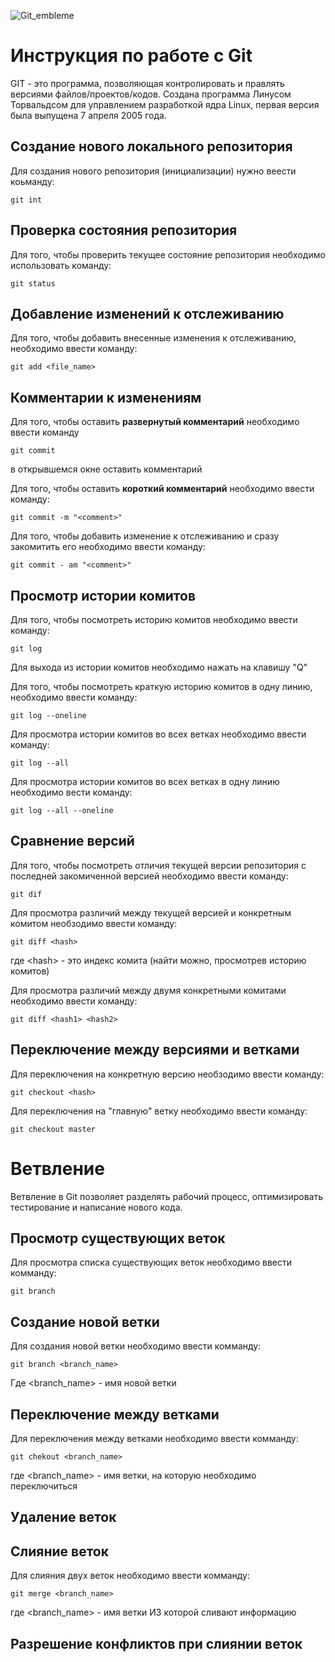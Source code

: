 ![Git_embleme](Git.jpg)

# **Инструкция по работе с Git**

GIT - это программа, позволяющая контролировать и правлять версиями файлов/проектов/кодов. Создана программа Линусом Торвальдсом для управлением разработкой ядра Linux, первая версия была выпущена 7 апреля 2005 года.

## Создание нового локального репозитория

Для создания нового репозитория (инициализации) нужно веести коьманду:

    git int

## Проверка состояния репозитория

Для того, чтобы проверить текущее состояние репозитория необходимо использовать команду:

    git status

## Добавление изменений к отслеживанию

Для того, чтобы добавить внесенные изменения к отслеживанию, необходимо ввести команду:

    git add <file_name>

## Комментарии к изменениям

Для того, чтобы оставить **развернутый комментарий** необходимо ввести команду

    git commit

в открывшемся окне оставить комментарий

Для того, чтобы оставить **короткий комментарий** необходимо ввести команду:

    git commit -m "<comment>"

Для того, чтобы добавить изменение к отслеживанию и сразу закомитить его необходимо ввести команду:

    git commit - am "<comment>"

## Просмотр истории комитов

Для того, чтобы посмотреть историю комитов необходимо ввести команду:

    git log

Для выхода из истории комитов необходимо нажать на клавишу "Q"

Для того, чтобы посмотреть краткую историю комитов в одну линию, необходимо ввести команду:

    git log --oneline

Для просмотра истории комитов во всех ветках необходимо ввести команду:

    git log --all

Для просмотра истории комитов во всех ветках в одну линию необходимо вести команду:

    git log --all --oneline

## Сравнение версий

Для того, чтобы посмотреть отличия текущей версии репозитория с последней закомиченной версией необходимо ввести команду:

    git dif

Для просмотра различий между текущей версией и конкретным комитом необзодимо ввести команду:

    git diff <hash>

где \<hash\> - это индекс комита (найти можно, просмотрев историю комитов)

Для просмотра различий между двумя конкретными комитами необходимо ввести команду:

    git diff <hash1> <hash2>

## Переключение между версиями и ветками

Для переключения на конкретную версию необзодимо ввести команду:

    git checkout <hash>

Для переключения на "главную" ветку необходимо ввести команду:

    git checkout master

# Ветвление

Ветвление в Git позволяет разделять рабочий процесс, оптимизировать тестирование и написание нового кода.

## Просмотр существующих веток

Для просмотра списка существующих веток необходимо ввести комманду:

    git branch

## Создание новой ветки

Для создания новой ветки необходимо ввести комманду:

    git branch <branch_name>

Где <branch_name> - имя новой ветки

## Переключение между ветками

Для переключения между ветками необходимо ввести комманду:

    git chekout <branch_name>

где <branch_name> - имя ветки, на которую необходимо переключиться

## Удаление веток

## Слияние веток

Для слияния двух веток необходимо ввести комманду:

    git merge <branch_name>

где <branch_name> - имя ветки ИЗ которой сливают информацию

## Разрешение конфликтов при слиянии веток
